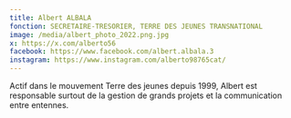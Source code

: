 ```yaml
---
title: Albert ALBALA
fonction: SECRETAIRE-TRESORIER, TERRE DES JEUNES TRANSNATIONAL
image: /media/albert_photo_2022.png.jpg
x: https://x.com/alberto56
facebook: https://www.facebook.com/albert.albala.3
instagram: https://www.instagram.com/alberto98765cat/
---
```

Actif dans le mouvement Terre des jeunes depuis 1999, Albert est responsable surtout de la gestion de grands projets et la communication entre entennes.

